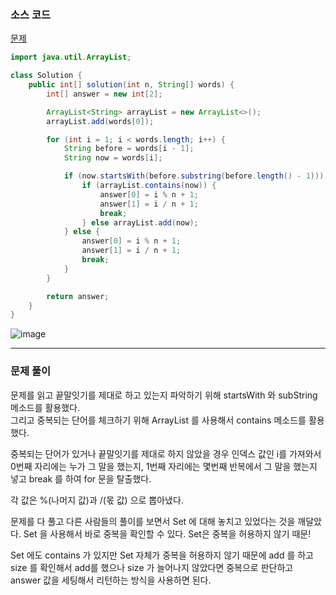 ### 소스 코드

[문제](https://school.programmers.co.kr/learn/courses/30/lessons/12981)

```java
import java.util.ArrayList;

class Solution {
    public int[] solution(int n, String[] words) {
        int[] answer = new int[2];

        ArrayList<String> arrayList = new ArrayList<>();
        arrayList.add(words[0]);

        for (int i = 1; i < words.length; i++) {
            String before = words[i - 1];
            String now = words[i];

            if (now.startsWith(before.substring(before.length() - 1))) {
                if (arrayList.contains(now)) {
                    answer[0] = i % n + 1;
                    answer[1] = i / n + 1;
                    break;
                } else arrayList.add(now);
            } else {
                answer[0] = i % n + 1;
                answer[1] = i / n + 1;
                break;
            }
        }

        return answer;
    }
}
```
![image](https://github.com/Drum-J/algorithm/assets/102205699/cc00b8f5-2f40-4bf6-b62c-e60248aa9fde)


---

### 문제 풀이

문제를 읽고 끝말잇기를 제대로 하고 있는지 파악하기 위해 startsWith 와 subString 메소드를 활용했다.  
그리고 중복되는 단어를 체크하기 위해 ArrayList 를 사용해서 contains 메소드를 활용했다.

중복되는 단어가 있거나 끝말잇기를 제대로 하지 않았을 경우 인덱스 값인 i를 가져와서   
0번째 자리에는 누가 그 말을 했는지, 1번째 자리에는 몇번째 반복에서 그 말을 했는지 넣고 break 를 하여 for 문을 탈출했다.

각 값은 %(나머지 값)과 /(몫 값) 으로 뽑아냈다. 

문제를 다 풀고 다른 사람들의 풀이를 보면서 Set 에 대해 놓치고 있었다는 것을 깨달았다. Set 을 사용해서 바로 중복을 확인할 수 있다. Set은 중복을 허용하지 않기 때문!   

Set 에도 contains 가 있지만 Set 자체가 중복을 허용하지 않기 때문에 add 를 하고 size 를 확인해서 add를 했으나 size 가 늘어나지 않았다면 중복으로 판단하고 answer 값을 세팅해서 리턴하는 방식을 사용하면 된다.
